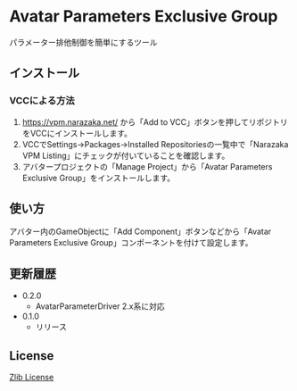 # Avatar Parameters Exclusive Group

パラメーター排他制御を簡単にするツール

## インストール

### VCCによる方法

1. https://vpm.narazaka.net/ から「Add to VCC」ボタンを押してリポジトリをVCCにインストールします。
2. VCCでSettings→Packages→Installed Repositoriesの一覧中で「Narazaka VPM Listing」にチェックが付いていることを確認します。
3. アバタープロジェクトの「Manage Project」から「Avatar Parameters Exclusive Group」をインストールします。

## 使い方

アバター内のGameObjectに「Add Component」ボタンなどから「Avatar Parameters Exclusive Group」コンポーネントを付けて設定します。

## 更新履歴

- 0.2.0
  - AvatarParameterDriver 2.x系に対応
- 0.1.0
  - リリース

## License

[Zlib License](LICENSE.txt)
